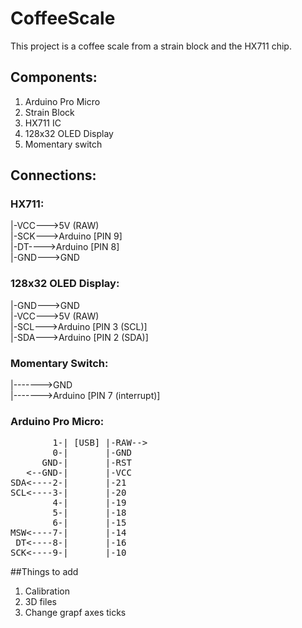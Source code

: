 # CoffeeScale

This project is a coffee scale from a strain block and the HX711 chip.

## Components:

1. Arduino Pro Micro
2. Strain Block
3. HX711 IC
4. 128x32 OLED Display
5. Momentary switch

## Connections:

### HX711:

|-VCC--->5V (RAW) <br />
|-SCK--->Arduino [PIN 9] <br />
|-DT---->Arduino [PIN 8] <br />
|-GND--->GND <br />

### 128x32 OLED Display:

|-GND--->GND <br />
|-VCC--->5V (RAW) <br />
|-SCL--->Arduino [PIN 3 (SCL)] <br />
|-SDA--->Arduino [PIN 2 (SDA)] <br />

### Momentary Switch:

|------->GND <br />
|------->Arduino [PIN 7 (interrupt)]

### Arduino Pro Micro:

<pre>
        1-| [USB] |-RAW-->
        0-|       |-GND 
      GND-|       |-RST 
   <--GND-|       |-VCC 
SDA<----2-|       |-21 
SCL<----3-|       |-20 
        4-|       |-19 
        5-|       |-18
        6-|       |-15
MSW<----7-|       |-14
 DT<----8-|       |-16
SCK<----9-|       |-10
</pre>

##Things to add
1. Calibration
1. 3D files
1. Change grapf axes ticks

